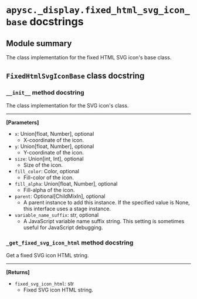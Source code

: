 # `apysc._display.fixed_html_svg_icon_base` docstrings

## Module summary

The class implementation for the fixed HTML SVG icon's base class.

## `FixedHtmlSvgIconBase` class docstring

### `__init__` method docstring

The class implementation for the SVG icon's class.<hr>

**[Parameters]**

- `x`: Union[float, Number], optional
  - X-coordinate of the icon.
- `y`: Union[float, Number], optional
  - Y-coordinate of the icon.
- `size`: Union[int, Int], optional
  - Size of the icon.
- `fill_color`: Color, optional
  - Fill-color of the icon.
- `fill_alpha`: Union[float, Number], optional
  - Fill-alpha of the icon.
- `parent`: Optional[ChildMixIn], optional
  - A parent instance to add this instance. If the specified value is None, this interface uses a stage instance.
- `variable_name_suffix`: str, optional
  - A JavaScript variable name suffix string. This setting is sometimes useful for JavaScript debugging.

### `_get_fixed_svg_icon_html` method docstring

Get a fixed SVG icon HTML string.<hr>

**[Returns]**

- `fixed_svg_icon_html`: str
  - Fixed SVG icon HTML string.